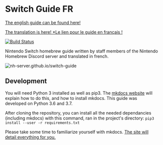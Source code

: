 # Switch Guide FR

[The english guide can be found here!](https://nh-server.github.io/switch-guide)

[The translation is here! *Le lien pour le guide en français !](https://jeffvi.github.io/Switch-guide-FR)

[![Build Status](https://travis-ci.com/nh-server/switch-guide.svg?branch=master)](https://travis-ci.com/nh-server/switch-guide)

Nintendo Switch homebrew guide written by staff members of the Nintendo Homebrew Discord server and translated in french.

![nh-server.github.io/switch-guide](https://phoenix.s-ul.eu/opEhcK7q.png)
## Development
You will need Python 3 installed as well as pip3. The [mkdocs website](https://www.mkdocs.org) will explain how to do this, and how to install mkdocs. This guide was developed on Python 3.6 and 3.7.

After cloning the repository, you can install all the needed dependancies (including mkdocs) with this command, ran in the project's directory: `pip3 install --user -r requirements.txt`

Please take some time to familiarize yourself with mkdocs. [The site will detail everything for you.](https://www.mkdocs.org/#getting-started)
